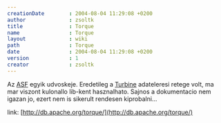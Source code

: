 ```yaml
---
creationDate        : 2004-08-04 11:29:08 +0200 
author              : zsoltk 
title               : Torque 
name                : Torque 
layout              : wiki 
path                : Torque 
date                : 2004-08-04 11:29:08 +0200 
version             : 1 
creator             : zsoltk 
---
```

Az [ASF](ASF.html) egyik udvoskeje. Eredetileg a [Turbine](Missing.html) adateleresi retege volt, ma mar viszont kulonallo lib-kent hasznalhato. Sajnos a dokumentacio nem igazan jo, ezert nem is sikerult rendesen kiprobalni...

link: [http://db.apache.org/torque/](http://db.apache.org/torque/)
